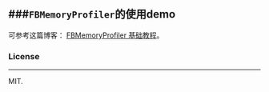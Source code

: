 ###`FBMemoryProfiler`的使用demo
---- 
可参考这篇博客：
[FBMemoryProfiler 基础教程](http://ifujun.com/fbmemoryprofiler-shi-yong-ji-chu-jiao-cheng/)。

### License
---- 
MIT.